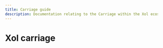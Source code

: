 ```yaml
---
title: Carriage guide
description: Documentation relating to the Carriage within the Xol ecosystem
---
```


# Xol carriage

